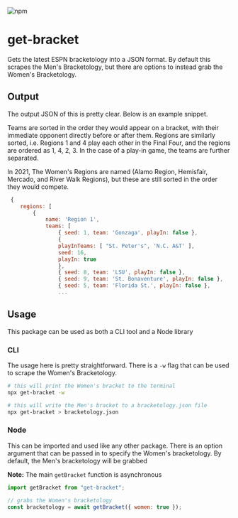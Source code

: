 ![npm](https://img.shields.io/npm/v/get-bracket)

# get-bracket

Gets the latest ESPN bracketology into a JSON format. By default this scrapes the Men's Bracketology, but there are options to instead grab the Women's Bracketology.

## Output

The output JSON of this is pretty clear. Below is an example snippet.

Teams are sorted in the order they would appear on a bracket, with their immediate opponent directly before or after them. Regions are similarly sorted, i.e. Regions 1 and 4 play each other in the Final Four, and the regions are ordered as 1, 4, 2, 3. In the case of a play-in game, the teams are further separated.

In 2021, The Women's Regions are named (Alamo Region, Hemisfair, Mercado, and River Walk Regions), but these are still sorted in the order they would compete. 

```js
 {
    regions: [
        {
            name: 'Region 1',
            teams: [
                { seed: 1, team: 'Gonzaga', playIn: false },
                {
                playInTeams: [ "St. Peter's", 'N.C. A&T' ],
                seed: 16,
                playIn: true
                },
                { seed: 8, team: 'LSU', playIn: false },
                { seed: 9, team: 'St. Bonaventure', playIn: false },
                { seed: 5, team: 'Florida St.', playIn: false },
                ...
```

## Usage

This package can be used as both a CLI tool and a Node library

### CLI

The usage here is pretty straightforward. There is a `-w` flag that can be used to scrape the Women's Bracketology.

```bash
# this will print the Women's bracket to the terminal
npx get-bracket -w

# this will write the Men's bracket to a bracketology.json file
npx get-bracket > bracketology.json
```

### Node

This can be imported and used like any other package. There is an option argument that can be passed in to specify the Women's bracketology. By default, the Men's bracketology will be grabbed

**Note:** The main `getBracket` function is asynchronous

```javascript
import getBracket from "get-bracket";

// grabs the Women's bracketology
const bracketology = await getBracket({ women: true });
```
